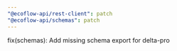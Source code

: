 ```yaml
---
"@ecoflow-api/rest-client": patch
"@ecoflow-api/schemas": patch
---
```


fix(schemas): Add missing schema export for delta-pro
